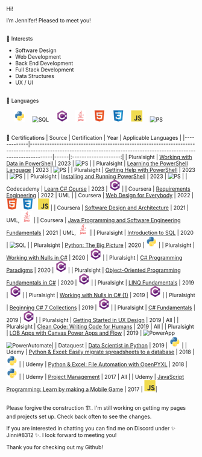 Hi! 

I’m Jennifer!  Pleased to meet you!

&nbsp;<br>
🤯 Interests
  - Software Design
  - Web Development
  - Back End Development
  - Full Stack Development
  - Data Structures
  - UX / UI 

&nbsp;<br>
🙊 Languages
<br><br>&nbsp;&nbsp;&nbsp;&nbsp;&nbsp;<img src = "https://raw.githubusercontent.com/devicons/devicon/1119b9f84c0290e0f0b38982099a2bd027a48bf1/icons/python/python-original.svg" alt="Python" width="30">
&nbsp;&nbsp;&nbsp; <img src = "https://cdn-icons-png.flaticon.com/512/2772/2772128.png" alt="SQL" width="30">
&nbsp;&nbsp;&nbsp; <img src = "https://raw.githubusercontent.com/devicons/devicon/1119b9f84c0290e0f0b38982099a2bd027a48bf1/icons/csharp/csharp-original.svg" alt="C#" width="30">
&nbsp;&nbsp;&nbsp; <img src = "https://raw.githubusercontent.com/devicons/devicon/1119b9f84c0290e0f0b38982099a2bd027a48bf1/icons/java/java-plain-wordmark.svg" alt="Java" width="30">
&nbsp;&nbsp;&nbsp; <img src = "https://raw.githubusercontent.com/devicons/devicon/1119b9f84c0290e0f0b38982099a2bd027a48bf1/icons/html5/html5-original.svg" alt="HTML" width="30">
&nbsp;&nbsp;&nbsp; <img src = "https://raw.githubusercontent.com/devicons/devicon/1119b9f84c0290e0f0b38982099a2bd027a48bf1/icons/css3/css3-original.svg" alt="CSS" width="30">
&nbsp;&nbsp;&nbsp; <img src = "https://raw.githubusercontent.com/devicons/devicon/1119b9f84c0290e0f0b38982099a2bd027a48bf1/icons/javascript/javascript-original.svg" alt="JS" width="30">
&nbsp;&nbsp;&nbsp; <img src = "https://gist.githubusercontent.com/Xainey/d5bde7d01dcbac51ac951810e94313aa/raw/6c858c46726541b48ddaaebab29c41c07a196394/PowerShell.svg" alt="PS" width="35">

&nbsp;<br>
🥳 Certifications
| Source      | Certification                                                                                                                                                       | Year | Applicable Languages |
|-------------|---------------------------------------------------------------------------------------------------------------------------------------------------------------------|------|:--------------------:|
| Pluralsight | <a href = "https://app.pluralsight.com/learner/user/courses/v2/4c9e7d3a-1c02-4666-b84e-d3e5eaacef04/certificate">Working with Data in PowerShell </a>                | 2023 |  <img src = "https://gist.githubusercontent.com/Xainey/d5bde7d01dcbac51ac951810e94313aa/raw/6c858c46726541b48ddaaebab29c41c07a196394/PowerShell.svg" alt="PS" width="35"> |
| Pluralsight | <a href = "https://app.pluralsight.com/learner/user/courses/v2/42c4a211-4d2c-4d31-a6c4-2139bc8a5009/certificate">Learning the PowerShell Language</a>               | 2023 |  <img src = "https://gist.githubusercontent.com/Xainey/d5bde7d01dcbac51ac951810e94313aa/raw/6c858c46726541b48ddaaebab29c41c07a196394/PowerShell.svg" alt="PS" width="35"> |
| Pluralsight | <a href = "https://app.pluralsight.com/learner/user/courses/v2/e3dc4f2c-6844-4ab8-832c-8c2ff7208ebc/certificate">Getting Help with PowerShell</a>                   | 2023 |  <img src = "https://gist.githubusercontent.com/Xainey/d5bde7d01dcbac51ac951810e94313aa/raw/6c858c46726541b48ddaaebab29c41c07a196394/PowerShell.svg" alt="PS" width="35"> |
| Pluralsight | <a href = "https://app.pluralsight.com/learner/user/courses/v2/aea317ea-86d0-4fbd-b89c-b38bad024a94/certificate">Installing and Running PowerShell</a>              | 2023 |  <img src = "https://gist.githubusercontent.com/Xainey/d5bde7d01dcbac51ac951810e94313aa/raw/6c858c46726541b48ddaaebab29c41c07a196394/PowerShell.svg" alt="PS" width="35"> |
| Codecademy  | <a href = "https://www.codecademy.com/profiles/Jinniyah/certificates/65f0ff88f4fc58e0536b3b51648dff24">Learn C# Course</a>                                          | 2023 | <img src = "https://raw.githubusercontent.com/devicons/devicon/1119b9f84c0290e0f0b38982099a2bd027a48bf1/icons/csharp/csharp-original.svg" alt="C#" width="30"> |
| Coursera    | <a href = "https://coursera.org/share/a8d241c95d3434c47cb6c383dbb2aff6">Requirements Engineering</a>                                                                | 2022 | UML                  |
| Coursera    | <a href = "https://coursera.org/share/bb9fe9481d58c1b238f65aa39f7fd798">Web Design for Everybody</a>                                                                | 2022 | <img src = "https://raw.githubusercontent.com/devicons/devicon/1119b9f84c0290e0f0b38982099a2bd027a48bf1/icons/html5/html5-original.svg" alt="HTML" width="30">&nbsp;&nbsp;&nbsp;<img src = "https://raw.githubusercontent.com/devicons/devicon/1119b9f84c0290e0f0b38982099a2bd027a48bf1/icons/css3/css3-original.svg" alt="CSS" width="30">&nbsp;&nbsp;&nbsp;<img src = "https://raw.githubusercontent.com/devicons/devicon/1119b9f84c0290e0f0b38982099a2bd027a48bf1/icons/javascript/javascript-original.svg" alt="JS" width="30"> |
| Coursera    | <a href = "https://coursera.org/share/e3419b935e598e8549e872c967779076">Software Design and Architecture</a>                                                        | 2021 | UML, <img src = "https://raw.githubusercontent.com/devicons/devicon/1119b9f84c0290e0f0b38982099a2bd027a48bf1/icons/java/java-plain-wordmark.svg" alt="Java" width="30"> |
| Coursera    | <a href = "https://coursera.org/share/290927ade19ea98699d7f60d77b20703">Java Programming and Software Engineering Fundamentals</a>                                  | 2021 | UML, <img src = "https://raw.githubusercontent.com/devicons/devicon/1119b9f84c0290e0f0b38982099a2bd027a48bf1/icons/java/java-plain-wordmark.svg" alt="Java" width="30"> |
| Pluralsight | <a href = "https://app.pluralsight.com/learner/user/courses/v2/723a9c4f-79d2-467e-9b1f-71654ccaa3a2/certificate">Introduction to SQL</a>                            | 2020 | <img src = "https://cdn-icons-png.flaticon.com/512/2772/2772128.png" alt="SQL" width="30">                  |
| Pluralsight | <a href = "https://app.pluralsight.com/learner/user/courses/v2/1c445fc4-c48e-4cc0-89d4-0bb3cc123ef2/certificate">Python:  The Big Picture</a>                       | 2020 | <img src = "https://raw.githubusercontent.com/devicons/devicon/1119b9f84c0290e0f0b38982099a2bd027a48bf1/icons/python/python-original.svg" alt="Python" width="30"> |
| Pluralsight | <a href = "https://app.pluralsight.com/learner/user/courses/v2/acf06a73-8644-494c-87d9-a874074c70d2/certificate">Working with Nulls in C#</a>                       | 2020 | <img src = "https://raw.githubusercontent.com/devicons/devicon/1119b9f84c0290e0f0b38982099a2bd027a48bf1/icons/csharp/csharp-original.svg" alt="C#" width="30">  |
| Pluralsight | <a href = "https://app.pluralsight.com/learner/user/courses/v2/8b0db488-5af1-4be1-ac5e-00d49fe0fb99/certificate">C# Programming Paradigms</a>                       | 2020 | <img src = "https://raw.githubusercontent.com/devicons/devicon/1119b9f84c0290e0f0b38982099a2bd027a48bf1/icons/csharp/csharp-original.svg" alt="C#" width="30"> |
| Pluralsight | <a href = "https://app.pluralsight.com/learner/user/courses/v2/733724dc-5cc2-4711-9821-ff46456d8ca0/certificate">Object-Oriented Programming Fundamentals in C#</a> | 2020 | <img src = "https://raw.githubusercontent.com/devicons/devicon/1119b9f84c0290e0f0b38982099a2bd027a48bf1/icons/csharp/csharp-original.svg" alt="C#" width="30"> |
| Pluralsight | <a href = "https://app.pluralsight.com/learner/user/courses/v2/8d546971-8999-407a-8037-7de116ed4eee/certificate">LINQ Fundamentals</a>                              | 2019 | <img src = "https://raw.githubusercontent.com/devicons/devicon/1119b9f84c0290e0f0b38982099a2bd027a48bf1/icons/csharp/csharp-original.svg" alt="C#" width="30"> |
| Pluralsight | <a href = "https://app.pluralsight.com/learner/user/courses/v2/73f958aa-22b9-453d-83fe-9fe3fe6e97ba/certificate">Working with Nulls in C# (1)</a>                   | 2019 | <img src = "https://raw.githubusercontent.com/devicons/devicon/1119b9f84c0290e0f0b38982099a2bd027a48bf1/icons/csharp/csharp-original.svg" alt="C#" width="30"> |
| Pluralsight | <a href = "https://app.pluralsight.com/learner/user/courses/v2/8941eb96-5595-4e48-8b69-c155db1c72e0/certificate">Beginning C# 7 Collections</a>                     | 2019 | <img src = "https://raw.githubusercontent.com/devicons/devicon/1119b9f84c0290e0f0b38982099a2bd027a48bf1/icons/csharp/csharp-original.svg" alt="C#" width="30"> |
| Pluralsight | <a href = "https://app.pluralsight.com/learner/user/courses/v2/0096b00d-2398-435a-82f7-3f5401408ab1/certificate">C# Fundamentals</a>                                | 2019 | <img src = "https://raw.githubusercontent.com/devicons/devicon/1119b9f84c0290e0f0b38982099a2bd027a48bf1/icons/csharp/csharp-original.svg" alt="C#" width="30"> |
| Pluralsight | <a href = "https://app.pluralsight.com/learner/user/courses/v2/67ebb6b1-c279-4ef1-aa0d-0fbae6df7919/certificate">Getting Started in UX Design</a>                   | 2019 | All                  |
| Pluralsight | <a href = "https://app.pluralsight.com/learner/user/courses/v2/bb27df0d-3580-43f7-9e9a-392b1abe497a/certificate">Clean Code: Writing Code for Humans</a>            | 2019 | All                  |
| Pluralsight | <a href = "https://app.pluralsight.com/learner/user/courses/v2/343e3153-d230-4cb0-821f-95b00d63ce80/certificate">LOB Apps with Canvas Power Apps and Flow</a>       | 2019 | <img src = "https://summitbajracharya.com.np/wp-content/uploads/2020/10/powerapp-2020-icon-1024x1024.png" alt="PowerApp" width="30">&nbsp;&nbsp;&nbsp;<img src = "https://summitbajracharya.com.np/wp-content/uploads/2020/10/PowerAutomate-2020-icon-1024x1024.png" alt="PowerAutomate" width="30">|
| Dataquest   | <a href = "https://app.dataquest.io/view_cert/KS50FNHH29BTKOPYDH6L">Data Scientist in Python</a>                                                                    | 2019 | <img src = "https://raw.githubusercontent.com/devicons/devicon/1119b9f84c0290e0f0b38982099a2bd027a48bf1/icons/python/python-original.svg" alt="Python" width="30"> |
| Udemy       | <a href = "https://www.udemy.com/certificate/UC-9I4E2290/">Python & Excel: Easily migrate spreadsheets to a database</a>                                            | 2018 | <img src = "https://raw.githubusercontent.com/devicons/devicon/1119b9f84c0290e0f0b38982099a2bd027a48bf1/icons/python/python-original.svg" alt="Python" width="30"> |
| Udemy       | <a href = "https://www.udemy.com/certificate/UC-WDBLMEKE/">Python & Excel: File Automation with OpenPYXL</a>                                                        | 2018 | <img src = "https://raw.githubusercontent.com/devicons/devicon/1119b9f84c0290e0f0b38982099a2bd027a48bf1/icons/python/python-original.svg" alt="Python" width="30"> |
| Udemy       | <a href = "https://www.udemy.com/certificate/UC-A4N0LE3Y/">Project Management</a>                                                                                   | 2017 | All                  |
| Udemy       | <a href = "https://www.udemy.com/certificate/UC-NZ2VF9O9/">JavaScript Programming: Learn by making a Mobile Game</a>                                                | 2017 | <img src = "https://raw.githubusercontent.com/devicons/devicon/1119b9f84c0290e0f0b38982099a2bd027a48bf1/icons/javascript/javascript-original.svg" alt="JS" width="30">|

&nbsp;<br>
Please forgive the construction 🏗️.  I'm still working on getting my pages and projects set up.  Check back often to see the changes.

If you are interested in chatting you can find me on Discord under ✨ Jinni#8312 ✨.  I look forward to meeting you!

Thank you for checking out my Github!

<!--

- 👀 I’m interested in ASP.Net, particularly C# development.
- 🌱 I’m currently learning ...
- 💞️ I’m looking to collaborate on ...
- 📫 How to reach me ...
-->
<!---
Jinniyah/Jinniyah is a ✨ special ✨ repository because its `README.md` (this file) appears on your GitHub profile.
You can click the Preview link to take a look at your changes.
--->
